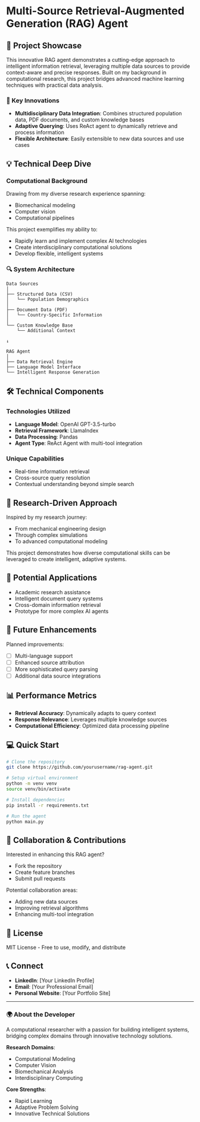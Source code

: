 # Multi-Source Retrieval-Augmented Generation (RAG) Agent

## 🚀 Project Showcase

This innovative RAG agent demonstrates a cutting-edge approach to intelligent information retrieval, leveraging multiple data sources to provide context-aware and precise responses. Built on my background in computational research, this project bridges advanced machine learning techniques with practical data analysis.

### 🌟 Key Innovations

- **Multidisciplinary Data Integration**: Combines structured population data, PDF documents, and custom knowledge bases
- **Adaptive Querying**: Uses ReAct agent to dynamically retrieve and process information
- **Flexible Architecture**: Easily extensible to new data sources and use cases

## 💡 Technical Deep Dive

### Computational Background

Drawing from my diverse research experience spanning:
- Biomechanical modeling
- Computer vision
- Computational pipelines

This project exemplifies my ability to:
- Rapidly learn and implement complex AI technologies
- Create interdisciplinary computational solutions
- Develop flexible, intelligent systems

### 🔍 System Architecture

```
Data Sources
│
├── Structured Data (CSV)
│   └── Population Demographics
│
├── Document Data (PDF)
│   └── Country-Specific Information
│
└── Custom Knowledge Base
    └── Additional Context

↓

RAG Agent
│
├── Data Retrieval Engine
├── Language Model Interface
└── Intelligent Response Generation
```

## 🛠 Technical Components

### Technologies Utilized
- **Language Model**: OpenAI GPT-3.5-turbo
- **Retrieval Framework**: LlamaIndex
- **Data Processing**: Pandas
- **Agent Type**: ReAct Agent with multi-tool integration

### Unique Capabilities
- Real-time information retrieval
- Cross-source query resolution
- Contextual understanding beyond simple search

## 🧠 Research-Driven Approach

Inspired by my research journey:
- From mechanical engineering design
- Through complex simulations
- To advanced computational modeling

This project demonstrates how diverse computational skills can be leveraged to create intelligent, adaptive systems.

## 🔬 Potential Applications

- Academic research assistance
- Intelligent document query systems
- Cross-domain information retrieval
- Prototype for more complex AI agents

## 🚀 Future Enhancements

Planned improvements:
- [ ] Multi-language support
- [ ] Enhanced source attribution
- [ ] More sophisticated query parsing
- [ ] Additional data source integrations

## 📊 Performance Metrics

- **Retrieval Accuracy**: Dynamically adapts to query context
- **Response Relevance**: Leverages multiple knowledge sources
- **Computational Efficiency**: Optimized data processing pipeline

## 💻 Quick Start

```bash
# Clone the repository
git clone https://github.com/yourusername/rag-agent.git

# Setup virtual environment
python -m venv venv
source venv/bin/activate

# Install dependencies
pip install -r requirements.txt

# Run the agent
python main.py
```

## 🤝 Collaboration & Contributions

Interested in enhancing this RAG agent? 
- Fork the repository
- Create feature branches
- Submit pull requests

Potential collaboration areas:
- Adding new data sources
- Improving retrieval algorithms
- Enhancing multi-tool integration

## 📜 License

MIT License - Free to use, modify, and distribute

## 📞 Connect

- **LinkedIn**: [Your LinkedIn Profile]
- **Email**: [Your Professional Email]
- **Personal Website**: [Your Portfolio Site]

---

### 🌍 About the Developer

A computational researcher with a passion for building intelligent systems, bridging complex domains through innovative technology solutions.

**Research Domains**:
- Computational Modeling
- Computer Vision
- Biomechanical Analysis
- Interdisciplinary Computing

**Core Strengths**:
- Rapid Learning
- Adaptive Problem Solving
- Innovative Technical Solutions
